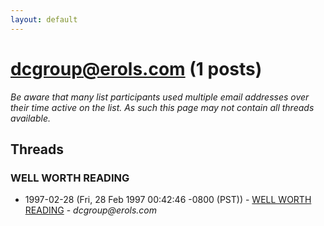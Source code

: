```yaml
---
layout: default
---
```


# dcgroup@erols.com (1 posts)

_Be aware that many list participants used multiple email addresses over their time active on the list. As such this page may not contain all threads available._

## Threads

### WELL WORTH READING
+ 1997-02-28 (Fri, 28 Feb 1997 00:42:46 -0800 (PST)) - [WELL WORTH READING](/archive/1997/02/f42405cec9cc47e792473fbab1c6002b1798ba94a1c51db4b921a901c366046b) - _dcgroup@erols.com_

